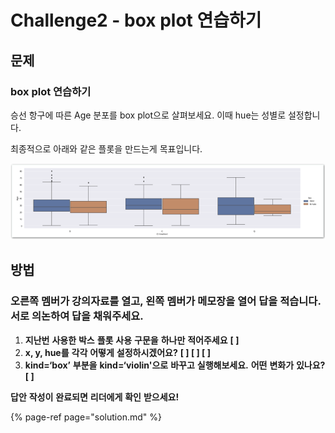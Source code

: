 # Challenge2 - box plot 연습하기

## 문제

### box plot 연습하기

승선 항구에 따른 Age 분포를 box plot으로 살펴보세요. 이때 hue는 성별로 설정합니다.

최종적으로 아래와 같은 플롯을 만드는게 목표입니다.

![](../.gitbook/assets/image-319.png)

## 방법

### **오른쪽** **멤버가** **강의자료를** **열고,** **왼쪽** **멤버가** **메모장을** **열어** **답을** **적습니다.**  **서로** **의논하여** **답을** **채워주세요.**

1. **지난번** **사용한** **박스** **플롯** **사용** **구문을** **하나만** **적어주세요**  **\[                                                                       \]**
2. **x, y, hue를** **각각** **어떻게** **설정하시겠어요?**  **\[                  \] \[                  \] \[                  \]**
3. **kind=‘box’** **부분을** **kind=‘violin'으로** **바꾸고** **실행해보세요.**  **어떤** **변화가** **있나요?  \[                                                                    \]**

**답안** **작성이** **완료되면** **리더에게** **확인** **받으세요!**

{% page-ref page="solution.md" %}

